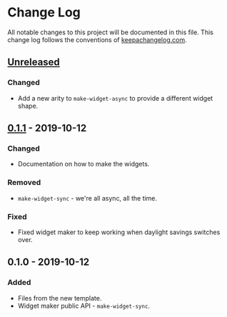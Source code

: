 # Change Log
All notable changes to this project will be documented in this file. This change log follows the conventions of [keepachangelog.com](http://keepachangelog.com/).

## [Unreleased]
### Changed
- Add a new arity to `make-widget-async` to provide a different widget shape.

## [0.1.1] - 2019-10-12
### Changed
- Documentation on how to make the widgets.

### Removed
- `make-widget-sync` - we're all async, all the time.

### Fixed
- Fixed widget maker to keep working when daylight savings switches over.

## 0.1.0 - 2019-10-12
### Added
- Files from the new template.
- Widget maker public API - `make-widget-sync`.

[Unreleased]: https://github.com/your-name/estoque/compare/0.1.1...HEAD
[0.1.1]: https://github.com/your-name/estoque/compare/0.1.0...0.1.1
